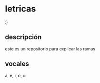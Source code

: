 # letricas
:)

## descripción
este es un repositorio para explicar las ramas

## vocales
a, e, i, o, u